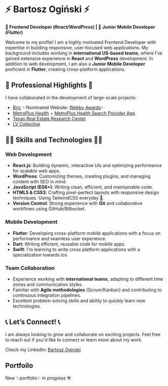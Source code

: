 # ⚡️ Bartosz Ogiński ⚡️

**🎨 Frontend Developer (_React/WordPress_) | 📱 Junior Mobile Developer (_Flutter_)**

Welcome to my profile! I am a highly motivated Frontend Developer with expertise in building responsive, user-focused web applications. My background includes working in **international US-based teams**, where I’ve gained extensive experience in **React** and **WordPress** development. In addition to web development, I am also a **Junior Mobile Developer** proficient in **Flutter**, creating cross-platform applications.

## 📸 Professional Highlights 📸
I have collaborated in the development of large-scale projects:
- [Bric](https://bricartsmedia.org/) ✨Nominated Website: [Webby Awards](https://winners.webbyawards.com/2024/websites-and-mobile-sites/mobile-specific-features-design/best-mobile-visual-design-function-mobile-features/294466/bric-arts--media)✨
- [MetroPlus Health](https://metroplus.org/) + [MetroPlus Health Search Provider App](https://metroplus.org/search-providers/)
- [Texas Real Estate Research Center](https://trerc.tamu.edu/)
- [LV Collective](https://lvcollective.com/)

## 👨‍💻 Skills and Technologies 👨‍💻

### Web Development
- **React.js**: Building dynamic, interactive UIs and optimizing performance for scalable web apps.
- **WordPress**: Customizing themes, creating plugins, and managing content with SEO in mind.
- **JavaScript (ES6+)**: Writing clean, efficient, and maintainable code.
- **HTML5 & CSS3**: Crafting pixel-perfect layouts with responsive design techniques. Using TailwindCSS everyday 💨.
- **Version Control**: Strong experience with **Git** and collaborative workflows using GitHub/Bitbucket.

### Mobile Development
- **Flutter**: Developing cross-platform mobile applications with a focus on performance and seamless user experience.
- **Dart**: Writing efficient, reusable code for mobile apps.
- **Swift**: I'm learning to write cross platform applications with a specialization towards ios 

### Team Collaboration
- Experience working with **international teams**, adapting to different time zones and communication styles.
- Familiar with **Agile methodologies** (Scrum/Kanban) and contributing to continuous integration pipelines.
- Excellent problem-solving skills and ability to quickly learn new technologies.

## 📞 Let’s Connect! 📞
I am always looking to grow and collaborate on exciting projects. Feel free to reach out if you'd like to connect or learn more about my work.

Check my LinkedIn: [Bartosz Oginski](https://www.linkedin.com/in/bartosz-oginski/)

## Portfoilo
New ✨portfolio✨ in progress ⚒️

